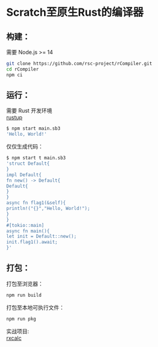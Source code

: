 # Scratch至原生Rust的编译器

## 构建：
需要 Node.js >= 14
```sh
git clone https://github.com/rsc-project/rCompiler.git
cd rCompiler
npm ci
```

## 运行：
需要 Rust 开发环境  
[rustup](https://rustup.rs/)
```sh
$ npm start main.sb3
'Hello, World!'
```
仅仅生成代码：
```sh
$ npm start t main.sb3
'struct Default{
}
impl Default{
fn new() -> Default{
Default{
}
}
async fn flag1(&self){
println!("{}","Hello, World!");
}
}
#[tokio::main]
async fn main(){
let init = Default::new();
init.flag1().await;
}'
```

## 打包：
打包至浏览器：
```sh
npm run build
```
打包至本地可执行文件：
```sh
npm run pkg
```

实战项目:   
[rxcalc](https://crates.io/crates/rxcalc)
